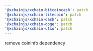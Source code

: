 ```yaml
---
'@xchainjs/xchain-bitcoincash': patch
'@xchainjs/xchain-litecoin': patch
'@xchainjs/xchain-dash': patch
'@xchainjs/xchain-doge': patch
'@xchainjs/xchain-utxo': patch
---
```


remove coininfo dependency

